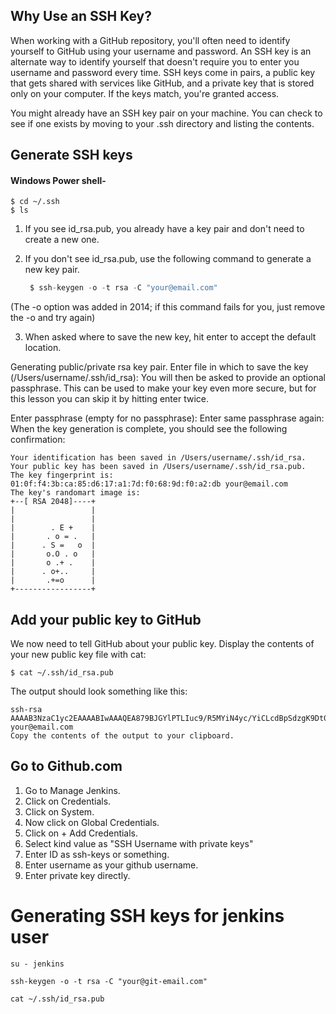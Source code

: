 ## Why Use an SSH Key?
When working with a GitHub repository, you'll often need to identify yourself to GitHub using your username and password. An SSH key is an alternate way to identify yourself that doesn't require you to enter you username and password every time.
SSH keys come in pairs, a public key that gets shared with services like GitHub, and a private key that is stored only on your computer. If the keys match, you're granted access.

You might already have an SSH key pair on your machine. You can check to see if one exists by moving to your .ssh directory and listing the contents.

## Generate SSH keys
#### Windows Power shell-
  ```groovy,
$ cd ~/.ssh
$ ls
 ```

1. If you see id_rsa.pub, you already have a key pair and don't need to create a new one.

2. If you don't see id_rsa.pub, use the following command to generate a new key pair.
   ```groovy
    $ ssh-keygen -o -t rsa -C "your@email.com"
   ```
(The -o option was added in 2014; if this command fails for you, just remove the -o and try again)

3. When asked where to save the new key, hit enter to accept the default location.

Generating public/private rsa key pair.
Enter file in which to save the key (/Users/username/.ssh/id_rsa):
You will then be asked to provide an optional passphrase. This can be used to make your key even more secure, but for this lesson you can skip it by hitting enter twice.

Enter passphrase (empty for no passphrase):
Enter same passphrase again:
When the key generation is complete, you should see the following confirmation:

```groovy{
Your identification has been saved in /Users/username/.ssh/id_rsa.
Your public key has been saved in /Users/username/.ssh/id_rsa.pub.
The key fingerprint is:
01:0f:f4:3b:ca:85:d6:17:a1:7d:f0:68:9d:f0:a2:db your@email.com
The key's randomart image is:
+--[ RSA 2048]----+
|                 |
|                 |
|        . E +    |
|       . o = .   |
|      . S =   o  |
|       o.O . o   |
|       o .+ .    |
|      . o+..     |
|       .+=o      |
+-----------------+
```
## Add your public key to GitHub
We now need to tell GitHub about your public key. Display the contents of your new public key file with cat:
 
  ```groovy,
$ cat ~/.ssh/id_rsa.pub
 ```
The output should look something like this:


```groovy{
ssh-rsa AAAAB3NzaC1yc2EAAAABIwAAAQEA879BJGYlPTLIuc9/R5MYiN4yc/YiCLcdBpSdzgK9Dt0Bkfe3rSz5cPm4wmehdE7GkVFXrBJ2YHqPLuM1yx1AUxIebpwlIl9f/aUHOts9eVnVh4NztPy0iSU/Sv0b2ODQQvcy2vYcujlorscl8JjAgfWsO3W4iGEe6QwBpVomcME8IU35v5VbylM9ORQa6wvZMVrPECBvwItTY8cPWH3MGZiK/74eHbSLKA4PY3gM4GHI450Nie16yggEg2aTQfWA1rry9JYWEoHS9pJ1dnLqZU3k/8OWgqJrilwSoC5rGjgp93iu0H8T6+mEHGRQe84Nk1y5lESSWIbn6P636Bl3uQ== your@email.com
Copy the contents of the output to your clipboard.
```


## Go to Github.com

1. Go to Manage Jenkins.
2. Click on Credentials.
3. Click on System.
4. Now click on Global Credentials.
5. Click on + Add Credentials.
6. Select kind value as "SSH Username with private keys"
7. Enter ID as ssh-keys or something.   
8. Enter username as your github username.
9. Enter private key directly.


# Generating SSH keys for jenkins user
```groovy{
su - jenkins
```

```groovy{
ssh-keygen -o -t rsa -C "your@git-email.com"
```

```groovy{
cat ~/.ssh/id_rsa.pub
```






